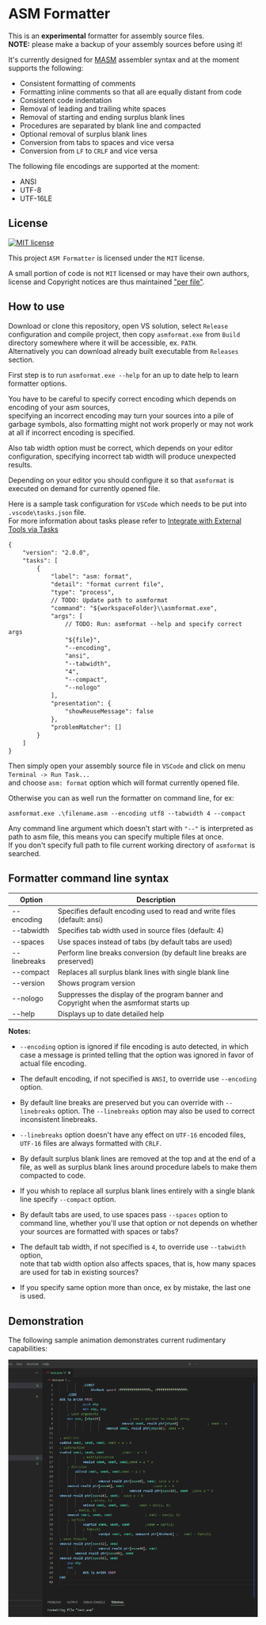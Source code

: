 
# ASM Formatter

This is an **experimental** formatter for assembly source files.\
**NOTE:** please make a backup of your assembly sources before using it!

It's currently designed for [MASM][masm] assembler syntax and at the moment supports the following:

- Consistent formatting of comments
- Formatting inline comments so that all are equally distant from code
- Consistent code indentation
- Removal of leading and trailing white spaces
- Removal of starting and ending surplus blank lines
- Procedures are separated by blank line and compacted
- Optional removal of surplus blank lines
- Conversion from tabs to spaces and vice versa
- Conversion from `LF` to `CRLF` and vice versa

The following file encodings are supported at the moment:

- ANSI
- UTF-8
- UTF-16LE

## License

[![MIT license][badge license]](/LICENSE "View license")

This project `ASM Formatter` is licensed under the `MIT` license.

A small portion of code is not `MIT` licensed or may have their own authors,\
license and Copyright notices are thus maintained ["per file"][file scope].

## How to use

Download or clone this repository, open VS solution, select `Release` configuration and compile project,
then copy `asmformat.exe` from `Build` directory somewhere where it will be accessible, ex. `PATH`.\
Alternatively you can download already built executable from `Releases` section.

First step is to run `asmformat.exe --help` for an up to date help to learn formatter options.

You have to be careful to specify correct encoding which depends on encoding of your asm sources,\
specifying an incorrect encoding may turn your sources into a pile of garbage symbols, also formatting
might not work properly or may not work at all if incorrect encoding is specified.

Also tab width option must be correct, which depends on your editor configuration,
specifying incorrect tab width will produce unexpected results.

Depending on your editor you should configure it so that `asmformat` is executed on demand for
currently opened file.

Here is a sample task configuration for `VSCode` which needs to be put into `.vscode\tasks.json` file.\
For more information about tasks please refer to [Integrate with External Tools via Tasks][tasks]

```jsonc
{
	"version": "2.0.0",
	"tasks": [
		{
			"label": "asm: format",
			"detail": "format current file",
			"type": "process",
			// TODO: Update path to asmformat
			"command": "${workspaceFolder}\\asmformat.exe",
			"args": [
				// TODO: Run: asmformat --help and specify correct args
				"${file}",
				"--encoding",
				"ansi",
				"--tabwidth",
				"4",
				"--compact",
				"--nologo"
			],
			"presentation": {
				"showReuseMessage": false
			},
			"problemMatcher": []
		}
	]
}
```

Then simply open your assembly source file in `VSCode` and click on menu `Terminal -> Run Task...`\
and choose `asm: format` option which will format currently opened file.

Otherwise you can as well run the formatter on command line, for ex:

```batch
asmformat.exe .\filename.asm --encoding utf8 --tabwidth 4 --compact
```

Any command line argument which doesn't start with `"--"` is interpreted as path to asm file,
this means you can specify multiple files at once.\
If you don't specify full path to file current working directory of `asmformat` is searched.

## Formatter command line syntax

| Option         | Description                                                                              |
| -------------- | -----------------------------------------------------------------------------------------|
| --encoding     | Specifies default encoding used to read and write files (default: ansi)                  |
| --tabwidth     | Specifies tab width used in source files (default: 4)                                    |
| --spaces       | Use spaces instead of tabs (by default tabs are used)                                    |
| --linebreaks   | Perform line breaks conversion (by default line breaks are preserved)                    |
| --compact      | Replaces all surplus blank lines with single blank line                                  |
| --version      | Shows program version                                                                    |
| --nologo       | Suppresses the display of the program banner and Copyright when the asmformat starts up  |
| --help         | Displays up to date detailed help                                                        |

**Notes:**

- `--encoding` option is ignored if file encoding is auto detected, in which case a message is
  printed telling that the option was ignored in favor of actual file encoding.

- The default encoding, if not specified is `ANSI`, to override use `--encoding` option.

- By default line breaks are preserved but you can override with `--linebreaks` option.
  The `--linebreaks` option may also be used to correct inconsistent linebreaks.

- `--linebreaks` option doesn't have any effect on `UTF-16` encoded files, `UTF-16` files are always
  formatted with `CRLF`.

- By default surplus blank lines are removed at the top and at the end of a file,
  as well as surplus blank lines around procedure labels to make them compacted to code.

- If you whish to replace all surplus blank lines entirely with a single blank line specify
  `--compact` option.

- By default tabs are used, to use spaces pass `--spaces` option to command line, whether you'll
  use that option or not depends on whether your sources are formatted with spaces or tabs?

- The default tab width, if not specified is `4`, to override use `--tabwidth` option,\
  note that tab width option also affects spaces, that is, how many spaces are used for tab in
  existing sources?

- If you specify same option more than once, ex by mistake, the last one is used.

## Demonstration

The following sample animation demonstrates current rudimentary capabilities:

![Demonstration](/assets/demonstration.gif)

[masm]: https://learn.microsoft.com/en-us/cpp/assembler/masm/microsoft-macro-assembler-reference
[badge license]: https://img.shields.io/static/v1?label=License&message=MIT&color=success&style=plastic
[file scope]: https://softwarefreedom.org/resources/2012/ManagingCopyrightInformation.html#maintaining-file-scope-copyright-notices
[tasks]: https://code.visualstudio.com/docs/editor/tasks

